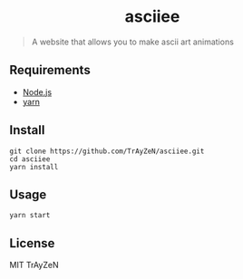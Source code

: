 <h1 align="center">
    asciiee
</h1>

> A website that allows you to make ascii art animations
<!-- <div align="center">
    <img src="assets/image.png"/>
</div> -->

## Requirements
- [Node.js](https://nodejs.org/)
- [yarn](https://yarnpkg.com/)

## Install
```
git clone https://github.com/TrAyZeN/asciiee.git
cd asciiee
yarn install
```

## Usage
```
yarn start
```

## License
MIT TrAyZeN
